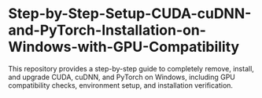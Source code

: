 # Step-by-Step-Setup-CUDA-cuDNN-and-PyTorch-Installation-on-Windows-with-GPU-Compatibility
This repository provides a step-by-step guide to completely remove, install, and upgrade CUDA, cuDNN, and PyTorch on Windows, including GPU compatibility checks, environment setup, and installation verification.
